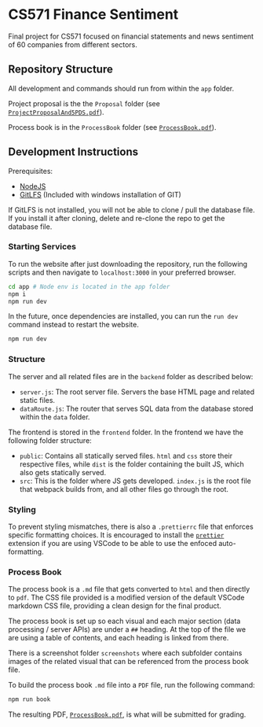 # CS571 Finance Sentiment

Final project for CS571 focused on financial statements and news sentiment of 60 companies from different sectors.

## Repository Structure

All development and commands should run from within the `app` folder.

Project proposal is the the `Proposal` folder (see [`ProjectProposalAnd5PDS.pdf`](./Proposal/ProjectProposalAnd5PDS.pdf)).

Process book is in the `ProcessBook` folder (see [`ProcessBook.pdf`](./ProcessBook/ProcessBook.pdf)).

## Development Instructions

Prerequisites:
- [NodeJS](https://nodejs.org/en/download)
- [GitLFS](https://git-lfs.com/) (Included with windows installation of GIT)

If GitLFS is not installed, you will not be able to clone / pull the database file. If you install it after cloning, delete and re-clone the repo to get the database file.

### Starting Services

To run the website after just downloading the repository, run the following scripts and then navigate to `localhost:3000` in your preferred browser.

```bash
cd app # Node env is located in the app folder
npm i
npm run dev
```

In the future, once dependencies are installed, you can run the `run dev` command instead to restart the website.

```bash
npm run dev
```

### Structure

The server and all related files are in the `backend` folder as described below:
- `server.js`: The root server file. Servers the base HTML page and related static files.
- `dataRoute.js`: The router that serves SQL data from the database stored within the `data` folder.

The frontend is stored in the `frontend` folder. In the frontend we have the following folder structure:
- `public`: Contains all statically served files. `html` and `css` store their respective files, while `dist` is the folder containing the built JS, which also gets statically served.
- `src`: This is the folder where JS gets developed. `index.js` is the root file that webpack builds from, and all other files go through the root.

### Styling

To prevent styling mismatches, there is also a `.prettierrc` file that enforces specific formatting choices. It is encouraged to install the [`prettier`](https://marketplace.visualstudio.com/items?itemName=esbenp.prettier-vscode) extension if you are using VSCode to be able to use the enfoced auto-formatting.

### Process Book

The process book is a `.md` file that gets converted to `html` and then directly to `pdf`. The CSS file provided is a modified version of the default VSCode markdown CSS file, providing a clean design for the final product.

The process book is set up so each visual and each major section (data processing / server APIs) are under a `##` heading. At the top of the file we are using a table of contents, and each heading is linked from there.

There is a screenshot folder `screenshots` where each subfolder contains images of the related visual that can be referenced from the process book file.

To build the process book `.md` file into a `PDF` file, run the following command:

```bash
npm run book
```

The resulting PDF, [`ProcessBook.pdf`](./ProcessBook/ProcessBook.pdf), is what will be submitted for grading.